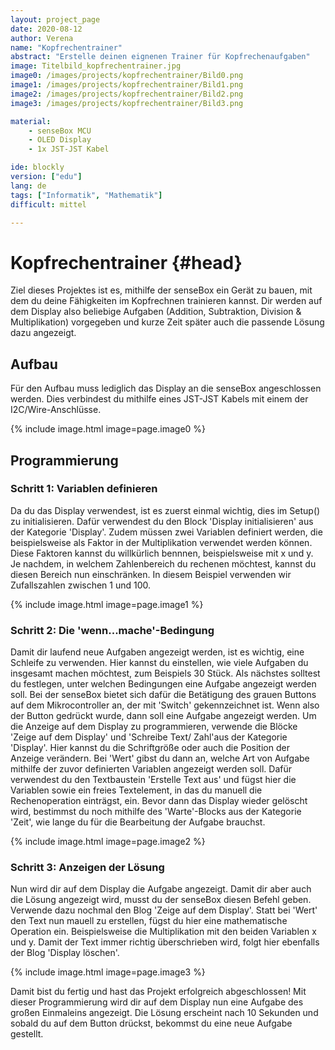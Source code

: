```yaml
---
layout: project_page  
date: 2020-08-12  
author: Verena
name: "Kopfrechentrainer"
abstract: "Erstelle deinen eignenen Trainer für Kopfrechenaufgaben" 
image: Titelbild_kopfrechentrainer.jpg
image0: /images/projects/kopfrechentrainer/Bild0.png
image1: /images/projects/kopfrechentrainer/Bild1.png
image2: /images/projects/kopfrechentrainer/Bild2.png
image3: /images/projects/kopfrechentrainer/Bild3.png

material: 
    - senseBox MCU 
    - OLED Display
    - 1x JST-JST Kabel  

ide: blockly
version: ["edu"]    
lang: de 
tags: ["Informatik", "Mathematik"] 
difficult: mittel

---
```

# Kopfrechentrainer {#head}
Ziel dieses Projektes ist es, mithilfe der senseBox ein Gerät zu bauen, mit dem du deine Fähigkeiten im Kopfrechnen trainieren kannst. Dir werden auf dem Display also beliebige Aufgaben (Addition, Subtraktion, Division & Multiplikation) vorgegeben und kurze Zeit später auch die passende Lösung dazu angezeigt. 


## Aufbau
Für den Aufbau muss lediglich das Display an die senseBox angeschlossen werden. Dies verbindest du mithilfe eines JST-JST Kabels mit einem der I2C/Wire-Anschlüsse.

{% include image.html image=page.image0 %}

## Programmierung
### Schritt 1: Variablen definieren
Da du das Display verwendest, ist es zuerst einmal wichtig, dies im Setup() zu initialisieren. Dafür verwendest du den Block 'Display initialisieren' aus der Kategorie 'Display'. Zudem müssen zwei Variablen definiert werden, die beispielsweise als Faktor in der Multiplikation verwendet werden können. Diese Faktoren kannst du willkürlich bennnen, beispielsweise mit x und y. Je nachdem, in welchem Zahlenbereich du rechenen möchtest, kannst du diesen Bereich nun einschränken. In diesem Beispiel verwenden wir Zufallszahlen zwischen 1 und 100. 

{% include image.html image=page.image1 %}


### Schritt 2: Die 'wenn...mache'-Bedingung
Damit dir laufend neue Aufgaben angezeigt werden, ist es wichtig, eine Schleife zu verwenden. Hier kannst du einstellen, wie viele Aufgaben du insgesamt machen möchtest, zum Beispiels 30 Stück. Als nächstes solltest du festlegen, unter welchen Bedingungen eine Aufgabe angezeigt werden soll. Bei der senseBox bietet sich dafür die Betätigung des grauen Buttons auf dem Mikrocontroller an, der mit 'Switch' gekennzeichnet ist. Wenn also der Button gedrückt wurde, dann soll eine Aufgabe angezeigt werden. Um die Anzeige auf dem Display zu programmieren, verwende die Blöcke 'Zeige auf dem Display' und 'Schreibe Text/ Zahl'aus der Kategorie 'Display'. Hier kannst du die Schriftgröße oder auch die Position der Anzeige verändern. Bei 'Wert' gibst du dann an, welche Art von Aufgabe mithilfe der zuvor definierten Variablen angezeigt werden soll. Dafür verwendest du den Textbaustein 'Erstelle Text aus' und fügst hier die Variablen sowie ein freies Textelement, in das du manuell die Rechenoperation einträgst, ein. Bevor dann das Display wieder gelöscht wird, bestimmst du noch mithilfe des 'Warte'-Blocks aus der Kategorie 'Zeit', wie lange du für die Bearbeitung der Aufgabe brauchst.

{% include image.html image=page.image2 %}

### Schritt 3: Anzeigen der Lösung
Nun wird dir auf dem Display die Aufgabe angezeigt. Damit dir aber auch die Lösung angezeigt wird, musst du der senseBox diesen Befehl geben. Verwende dazu nochmal den Blog 'Zeige auf dem Display'. Statt bei 'Wert' den Text nun mauell zu erstellen, fügst du hier eine mathematische Operation ein. Beispielsweise die Multiplikation mit den beiden Variablen x und y. Damit der Text immer richtig überschrieben wird, folgt hier ebenfalls der Blog 'Display löschen'.  

{% include image.html image=page.image3 %}

Damit bist du fertig und hast das Projekt erfolgreich abgeschlossen! Mit dieser Programmierung wird dir auf dem Display nun eine Aufgabe des großen Einmaleins angezeigt. Die Lösung erscheint nach 10 Sekunden und sobald du auf dem Button drückst, bekommst du eine neue Aufgabe gestellt. 
